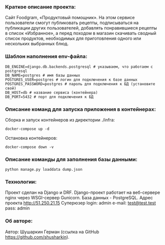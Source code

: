 
### Краткое описание проекта:

Cайт Foodgram, «Продуктовый помощник».
На этом сервисе пользователи смогут публиковать рецепты, подписываться на публикации других пользователей, добавлять понравившиеся рецепты в список «Избранное», а перед походом в магазин скачивать сводный список продуктов, необходимых для приготовления одного или нескольких выбранных блюд.

### Шаблон наполнения env-файла:

```
DB_ENGINE=django.db.backends.postgresql # указываем, что работаем с postgresql
DB_NAME=postgres # имя базы данных
POSTGRES_USER=postgres # логин для подключения к базе данных
POSTGRES_PASSWORD=postgres # пароль для подключения к БД (установите свой)
DB_HOST=db # название сервиса (контейнера)
DB_PORT=5432 # порт для подключения к БД
```

### Описание команд для запуска приложения в контейнерах:

Сборка и запуск контейнеров из директории ./infra:

```
docker-compose up -d
```

Остановка контейнеров:

```
docker-compose down -v 
```

### Описание команды для заполнения базы данными:

```
python manage.py loaddata dump.json
```

### Технологии:

Проект сделан на Django и DRF. Django-проект работает на веб-сервере nginx через WSGI-сервер Gunicorn. База данных - PostgreSQL.
Адрес проекта http://51.250.21.15 
Суперюзер
    login: admin
    e-mail: test@test.test
    pass: admin

### Об авторе:

Автор: Шушаркин Герман (ссылка на GitHub https://github.com/shusharkin).
